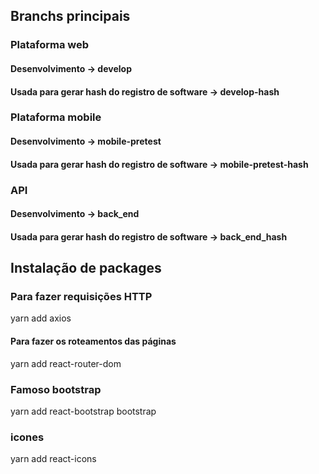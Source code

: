 ## Branchs principais

### Plataforma web
#### Desenvolvimento -> develop
#### Usada para gerar hash do registro de software -> develop-hash

### Plataforma mobile
#### Desenvolvimento -> mobile-pretest
#### Usada para gerar hash do registro de software ->  mobile-pretest-hash

### API
#### Desenvolvimento -> back_end
#### Usada para gerar hash do registro de software -> back_end_hash


## Instalação de packages

### Para fazer requisições HTTP
yarn add axios

#### Para fazer os roteamentos das páginas
yarn add react-router-dom

### Famoso bootstrap
yarn add react-bootstrap bootstrap

### icones
yarn add react-icons
